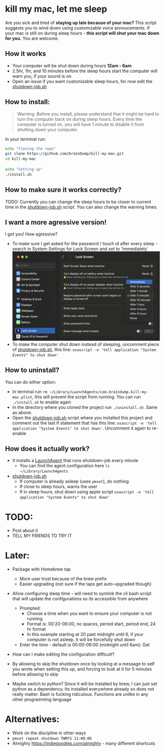# kill my mac, let me sleep
Are you sick and tired of **staying up late because of your mac?** This script suggests you to wind down using customizable voice annoucements. If your mac is still on during sleep hours - **this script will shut your mac down for you.** You are welcome.

## How it works
- Your computer will be shut down during hours **12am - 6am**
- 2.5hr, 1hr, and 10 minutes before the sleep hours start the computer will warn you, if your sound is on
- Open an issue if you want customizable sleep hours, for now edit the [shutdown-job.sh](./shutdown-job.sh)

## How to install:

> Warning: Before you install, please understand that it might be hard to turn the computer back on during sleep hours. Every time the computer is turned on, you will have 1 minute to disable it from shutting down your computer.

In your terminal run:

```bash
echo "Cloning the repo"
git clone https://github.com/bra1nDump/kill-my-mac.git
cd kill-my-mac

echo "Setting up"
./install.sh
```

## How to make sure it works correctly?
TODO: Currently you can change the sleep hours to be closer to current time in the [shutdown-job.sh](./shutdown-job.sh) script. You can also change the warning times.

## I want a more agressive version!
I got you! How agressive?
- To make sure I get asked for the password / touch id after every sleep - search in System Settings for Lock Screen and set to 'Immediately' ![](./tutorial-find-lock-screen-immedeately.png)
- To make the computer shut down instead of sleeping, uncomment piece of [shutdown-job.sh](./shutdown-job.sh), this line: `osascript -e 'tell application "System Events" to shut down'`

## How to uninstall?
You can do either option:
- In terminal run `rm ~/Library/LaunchAgents/com.bra1ndump.kill-my-mac.plist`, this will prevent the script from running. You can run `./install.sh` to enable again
- In the directory where you cloned the project run `./uninstall.sh`. Same as above.
- Open the [shutdown-job.sh](./shutdown-job.sh) script where you installed this project and comment out the last if statement that has this line: `osascript -e 'tell application "System Events" to shut down'`. Uncomment it again to re-enable

## How does it actually work?
- It installs a [LaunchAgent](./templates/com.bra1ndump.shutdown-during-sleep-hours.plist) that runs shutdown-job every minute
  - You can find the agent configuration here `ls ~/Library/LaunchAgents`
- [shutdown-job.sh](./shutdown-job.sh)
  - If computer is already asleep (uses `pmset`), do nothing
  - If close to sleep hours, warns the user
  - If in sleep hours, shut down using apple script `osascript -e 'tell application "System Events" to shut down'`

# TODO:

- Post about it
- TELL MY FRIENDS TO TRY IT

# Later:
- Package with Homebrew tap
  - More user trust because of the brew prefix
  - Easier upgrading (not sure if the taps get auto-upgraded though)

- Allow configuring sleep time - will need to symlink the cli bash script that will update the configurations so its accessible from anywhere
  - Prompted:
    - Choose a time when you want to ensure your computer is not running
    - Format is: 00:20-06:00, no spaces, period start, period end, 24 hr format
    - In this example starting at 20 past midnight until 6, if your computer is not asleep, it will be forcefully shut down
  - Enter the time - default is 00:00-06:00 (midnight until 6am): Get

- How can I make editing the configuration difficult?
- By allowing to skip the shutdown once by looking at a message to self you wrote when setting this up, and forcing to look at it for 5 minutes before allowing to skip

- Maybe switch to python? Since it will be installed by brew, I can just set python as a dependency. Its installed everywhere already so does not really matter. Bash is fucking ridiculous. Functions are unlike in any other programming language

# Alternatives:
- Work on the discipline in other ways
- `pmset repeat shutdown TWRFS 11:00:00`
- Almighty https://indiegoodies.com/almighty - many different shortcuts
